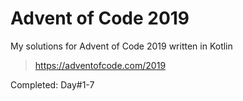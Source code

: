 # Advent of Code 2019

My solutions for Advent of Code 2019 written in Kotlin
> https://adventofcode.com/2019


Completed: Day#1-7
